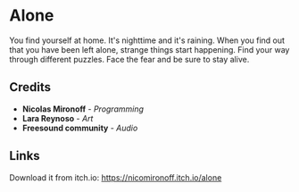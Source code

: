 <p align="center">
  <a href="https://nicomironoff.itch.io/alone">
  </a> 
</p>

# Alone

You find yourself at home.  It's nighttime and it's raining. When you find out that you have been left alone, strange things start happening.
Find your way through different puzzles. Face the fear and be sure to stay alive.

## Credits

- **Nicolas Mironoff** - *Programming*
- **Lara Reynoso** - *Art*
- **Freesound community** - *Audio*

## Links

Download it from itch.io: https://nicomironoff.itch.io/alone
